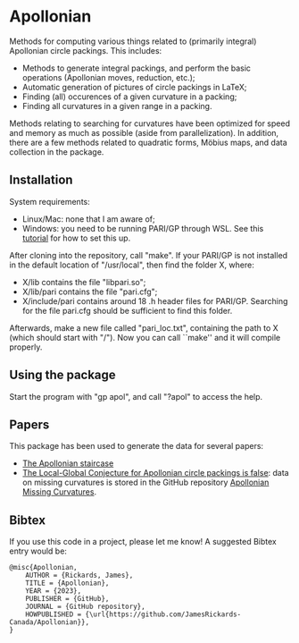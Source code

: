 # Apollonian
Methods for computing various things related to (primarily integral) Apollonian circle packings. This includes:
* Methods to generate integral packings, and perform the basic operations (Apollonian moves, reduction, etc.);
* Automatic generation of pictures of circle packings in LaTeX;
* Finding (all) occurences of a given curvature in a packing;
* Finding all curvatures in a given range in a packing.

Methods relating to searching for curvatures have been optimized for speed and memory as much as possible (aside from parallelization).
In addition, there are a few methods related to quadratic forms, Möbius maps, and data collection in the package.

## Installation
System requirements:
* Linux/Mac: none that I am aware of;
* Windows: you need to be running PARI/GP through WSL. See this [tutorial](https://pari.math.u-bordeaux.fr/PDF/PARIwithWindows.pdf) for how to set this up.

After cloning into the repository, call "make". If your PARI/GP is not installed in the default location of "/usr/local", then find the folder X, where:
* X/lib contains the file "libpari.so";
* X/lib/pari contains the file "pari.cfg";
* X/include/pari contains around 18 .h header files for PARI/GP.
Searching for the file pari.cfg should be sufficient to find this folder.

Afterwards, make a new file called "pari_loc.txt", containing the path to X (which should start with "/"). Now you can call ``make'' and it will compile properly.

## Using the package
Start the program with "gp apol", and call "?apol" to access the help.

## Papers

This package has been used to generate the data for several papers:
* [The Apollonian staircase](https://academic.oup.com/imrn/advance-article/doi/10.1093/imrn/rnad007/7072814?utm_source=authortollfreelink&utm_campaign=imrn&utm_medium=email&guestAccessKey=72a0a7b9-45f7-47f0-900c-b13d85dac729)
* [The Local-Global Conjecture for Apollonian circle packings is false](https://arxiv.org/abs/2307.02749): data on missing curvatures is stored in the GitHub repository [Apollonian Missing Curvatures](https://github.com/JamesRickards-Canada/Apollonian-Missing-Curvatures).

## Bibtex

If you use this code in a project, please let me know! A suggested Bibtex entry would be:
```
@misc{Apollonian,
	AUTHOR = {Rickards, James},
	TITLE = {Apollonian},
	YEAR = {2023},
	PUBLISHER = {GitHub},
	JOURNAL = {GitHub repository},
	HOWPUBLISHED = {\url{https://github.com/JamesRickards-Canada/Apollonian}},
}
```
